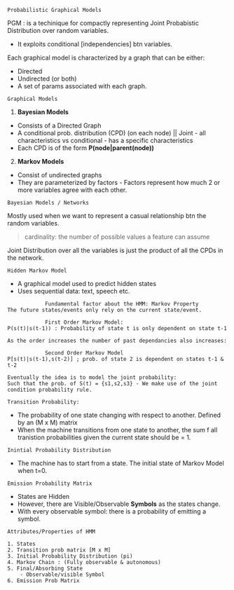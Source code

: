 `Probabilistic Graphical Models`

PGM : is a techinique for compactly representing Joint Probabistic Distribution over random variables.
* It exploits conditional [independencies] btn variables.

Each graphical model is characterized by a graph that can be either:
* Directed
* Undirected (or both)
* A set of params associated with each graph.

`Graphical Models`
1. **Bayesian Models**
* Consists of a Directed Graph
* A conditional prob. distribution (CPD) (on each node) || Joint - all characteristics vs conditional - has a specific characteristics
* Each CPD is of the form **P(node|parent(node))**

2. **Markov Models**
* Consist of undirected graphs
* They are parameterized by factors - Factors represent how much 2 or more variables agree with each other.

`Bayesian Models / Networks`

Mostly used when we want to represent a casual relationship btn the random variables.
> cardinality: the number of possible values a feature can assume

Joint Distribution over all the variables is just the product of all the CPDs in the network.

`Hidden Markov Model`
* A graphical model used to predict hidden states
* Uses sequential data: text, speech etc.
~~~~
            Fundamental factor about the HMM: Markov Property
The future states/events only rely on the current state/event.

            First Order Markov Model:
P(s(t)|s(t-1)) : Probability of state t is only dependent on state t-1

As the order increases the number of past dependancies also increases:

            Second Order Markov Model
P[s(t)|s(t-1),s(t-2)] ; prob. of state 2 is dependent on states t-1 & t-2

Eventually the idea is to model the joint probability:
Such that the prob. of S(t) = {s1,s2,s3} - We make use of the joint condition probability rule.
~~~~

`Transition Probability:`
* The probability of one state changing with respect to another.
Defined by an (M x M) matrix
* When the machine transitions from one state to another, the sum f all tranistion probabilities given the current state should be = 1.

`Inintial Probability Distribution`
* The machine has to start from a state. The initial state of Markov Model when t=0.

`Emission Probability Matrix`
* States are Hidden
* However, there are Visible/Observable **Symbols** as the states change.
* With every observable symbol: there is a probability of emitting a symbol.

`Attributes/Properties of HMM`
~~~~
1. States
2. Transition prob matrix [M x M]
3. Initial Probability Distribution (pi)
4. Markov Chain : (Fully observable & autonomous)
5. Final/Absorbing State
    - Observable/visible Symbol
6. Emission Prob Matrix 
~~~~


